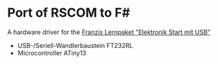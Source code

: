 Port of RSCOM to F#
===================

A hardware driver for the [Franzis Lernpaket "Elektronik Start mit USB"](http://www.franzis.de/elektronik/lernpakete-elektronik/lernpaket-elektronik-start-mit-usb)
- USB-/Seriell-Wandlerbaustein FT232RL
- Microcontroller ATiny13


